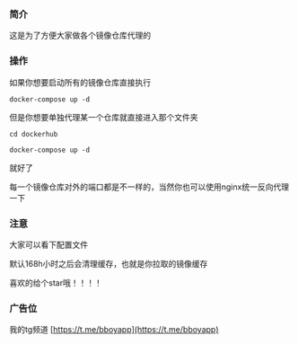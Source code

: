 ### 简介

这是为了方便大家做各个镜像仓库代理的

### 操作

如果你想要启动所有的镜像仓库直接执行 

`docker-compose up -d`

但是你想要单独代理某一个仓库就直接进入那个文件夹

`cd dockerhub`

`docker-compose up -d`

就好了

每一个镜像仓库对外的端口都是不一样的，当然你也可以使用nginx统一反向代理一下

### 注意

大家可以看下配置文件

默认168h小时之后会清理缓存，也就是你拉取的镜像缓存

喜欢的给个star哦！！！！

### 广告位

我的tg频道 [https://t.me/bboyapp](https://t.me/bboyapp)
